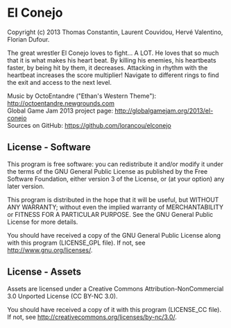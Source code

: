 El Conejo
================================================================================

Copyright (c) 2013
Thomas Constantin, Laurent Couvidou, Hervé Valentino, Florian Dufour.

The great wrestler El Conejo loves to fight... A LOT. He loves that so much that
it is what makes his heart beat. By killing his enemies, his heartbeats faster,
by being hit by them, it decreases. Attacking in rhythm with the heartbeat
increases the score multiplier! Navigate to different rings to find the exit and
access to the next level.

Music by OctoEntandre ("Ethan's Western Theme"): http://octoentandre.newgrounds.com  
Global Game Jam 2013 project page: http://globalgamejam.org/2013/el-conejo  
Sources on GitHub: https://github.com/lorancou/elconejo  

License - Software
--------------------------------------------------------------------------------

This program is free software: you can redistribute it and/or modify it under the
terms of the GNU General Public License as published by the Free Software
Foundation, either version 3 of the License, or (at your option) any later
version.

This program is distributed in the hope that it will be useful, but WITHOUT ANY
WARRANTY; without even the implied warranty of MERCHANTABILITY or FITNESS FOR A
PARTICULAR PURPOSE.  See the GNU General Public License for more details.

You should have received a copy of the GNU General Public License along with this
program (LICENSE_GPL file). If not, see <http://www.gnu.org/licenses/>. 

License - Assets
--------------------------------------------------------------------------------

Assets are licensed under a Creative Commons Attribution-NonCommercial 3.0
Unported License (CC BY-NC 3.0).

You should have received a copy of it with this program (LICENSE_CC file). If
not, see <http://creativecommons.org/licenses/by-nc/3.0/>.
